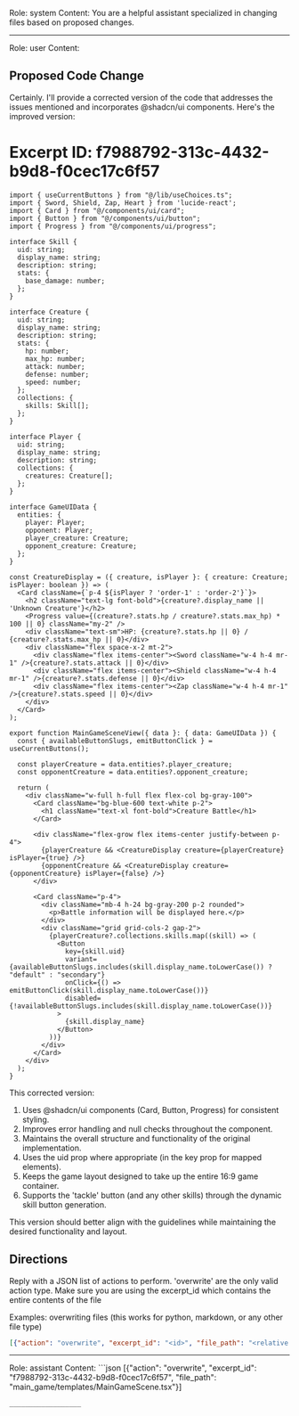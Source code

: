 Role: system
Content: You are a helpful assistant specialized in changing files based on proposed changes.
__________________
Role: user
Content: 
## Proposed Code Change
Certainly. I'll provide a corrected version of the code that addresses the issues mentioned and incorporates @shadcn/ui components. Here's the improved version:

# Excerpt ID: f7988792-313c-4432-b9d8-f0cec17c6f57
```tsx main_game/templates/MainGameScene.tsx
import { useCurrentButtons } from "@/lib/useChoices.ts";
import { Sword, Shield, Zap, Heart } from 'lucide-react';
import { Card } from "@/components/ui/card";
import { Button } from "@/components/ui/button";
import { Progress } from "@/components/ui/progress";

interface Skill {
  uid: string;
  display_name: string;
  description: string;
  stats: {
    base_damage: number;
  };
}

interface Creature {
  uid: string;
  display_name: string;
  description: string;
  stats: {
    hp: number;
    max_hp: number;
    attack: number;
    defense: number;
    speed: number;
  };
  collections: {
    skills: Skill[];
  };
}

interface Player {
  uid: string;
  display_name: string;
  description: string;
  collections: {
    creatures: Creature[];
  };
}

interface GameUIData {
  entities: {
    player: Player;
    opponent: Player;
    player_creature: Creature;
    opponent_creature: Creature;
  };
}

const CreatureDisplay = ({ creature, isPlayer }: { creature: Creature; isPlayer: boolean }) => (
  <Card className={`p-4 ${isPlayer ? 'order-1' : 'order-2'}`}>
    <h2 className="text-lg font-bold">{creature?.display_name || 'Unknown Creature'}</h2>
    <Progress value={(creature?.stats.hp / creature?.stats.max_hp) * 100 || 0} className="my-2" />
    <div className="text-sm">HP: {creature?.stats.hp || 0} / {creature?.stats.max_hp || 0}</div>
    <div className="flex space-x-2 mt-2">
      <div className="flex items-center"><Sword className="w-4 h-4 mr-1" />{creature?.stats.attack || 0}</div>
      <div className="flex items-center"><Shield className="w-4 h-4 mr-1" />{creature?.stats.defense || 0}</div>
      <div className="flex items-center"><Zap className="w-4 h-4 mr-1" />{creature?.stats.speed || 0}</div>
    </div>
  </Card>
);

export function MainGameSceneView({ data }: { data: GameUIData }) {
  const { availableButtonSlugs, emitButtonClick } = useCurrentButtons();

  const playerCreature = data.entities?.player_creature;
  const opponentCreature = data.entities?.opponent_creature;

  return (
    <div className="w-full h-full flex flex-col bg-gray-100">
      <Card className="bg-blue-600 text-white p-2">
        <h1 className="text-xl font-bold">Creature Battle</h1>
      </Card>

      <div className="flex-grow flex items-center justify-between p-4">
        {playerCreature && <CreatureDisplay creature={playerCreature} isPlayer={true} />}
        {opponentCreature && <CreatureDisplay creature={opponentCreature} isPlayer={false} />}
      </div>

      <Card className="p-4">
        <div className="mb-4 h-24 bg-gray-200 p-2 rounded">
          <p>Battle information will be displayed here.</p>
        </div>
        <div className="grid grid-cols-2 gap-2">
          {playerCreature?.collections.skills.map((skill) => (
            <Button
              key={skill.uid}
              variant={availableButtonSlugs.includes(skill.display_name.toLowerCase()) ? "default" : "secondary"}
              onClick={() => emitButtonClick(skill.display_name.toLowerCase())}
              disabled={!availableButtonSlugs.includes(skill.display_name.toLowerCase())}
            >
              {skill.display_name}
            </Button>
          ))}
        </div>
      </Card>
    </div>
  );
}
```

This corrected version:

1. Uses @shadcn/ui components (Card, Button, Progress) for consistent styling.
2. Improves error handling and null checks throughout the component.
3. Maintains the overall structure and functionality of the original implementation.
4. Uses the uid prop where appropriate (in the key prop for mapped elements).
5. Keeps the game layout designed to take up the entire 16:9 game container.
6. Supports the 'tackle' button (and any other skills) through the dynamic skill button generation.

This version should better align with the guidelines while maintaining the desired functionality and layout.

## Directions
Reply with a JSON list of actions to perform. 'overwrite' are the only valid action type. 
Make sure you are using the excerpt_id which contains the entire contents of the file

Examples:
overwriting files (this works for python, markdown, or any other file type)
```json output_example1
[{"action": "overwrite", "excerpt_id": "<id>", "file_path": "<relative file path>"}]
```

__________________
Role: assistant
Content: ```json
[{"action": "overwrite", "excerpt_id": "f7988792-313c-4432-b9d8-f0cec17c6f57", "file_path": "main_game/templates/MainGameScene.tsx"}]
```
__________________
